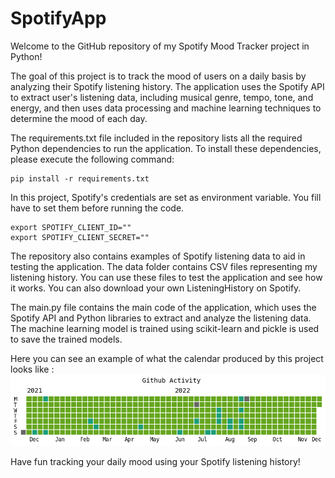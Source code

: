 # SpotifyApp

Welcome to the GitHub repository of my Spotify Mood Tracker project in Python!

The goal of this project is to track the mood of users on a daily basis by analyzing their Spotify listening history. The application uses the Spotify API to extract user's listening data, including musical genre, tempo, tone, and energy, and then uses data processing and machine learning techniques to determine the mood of each day.

The requirements.txt file included in the repository lists all the required Python dependencies to run the application. To install these dependencies, please execute the following command:

```
pip install -r requirements.txt
```

In this project, Spotify's credentials are set as environment variable. You fill have to set them before running the code.

```
export SPOTIFY_CLIENT_ID=""
export SPOTIFY_CLIENT_SECRET=""
```


The repository also contains examples of Spotify listening data to aid in testing the application. The data folder contains CSV files representing my listening history. You can use these files to test the application and see how it works. You can also download your own ListeningHistory on Spotify.

The main.py file contains the main code of the application, which uses the Spotify API and Python libraries to extract and analyze the listening data. The machine learning model is trained using scikit-learn and pickle is used to save the trained models.

Here you can see an example of what the calendar produced by this project looks like : 
![](cal.png)

Have fun tracking your daily mood using your Spotify listening history!
